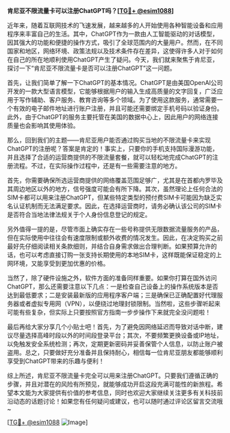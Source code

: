 **肯尼亚不限流量卡可以注册ChatGPT吗？[[TG💪+ @esim1088](https://t.me/s/esim1088)]**

近年来，随着互联网技术的飞速发展，越来越多的人开始使用各种智能设备和应用程序来丰富自己的生活。其中，ChatGPT作为一款由人工智能驱动的对话模型，因其强大的功能和便捷的操作方式，吸引了全球范围内的大量用户。然而，在不同国家和地区，网络环境、政策法规以及技术条件存在差异，这使得许多人对于如何在自己的所在地顺利使用ChatGPT产生了疑问。今天，我们就来聚焦于肯尼亚，探讨一下“肯尼亚不限流量卡是否可以注册ChatGPT”这一问题。

首先，让我们简单了解一下ChatGPT的基本情况。ChatGPT是由美国OpenAI公司开发的一款大型语言模型，它能够根据用户的输入生成高质量的文字回复，广泛应用于写作辅助、客户服务、教育咨询等多个领域。为了使用这款服务，通常需要一个有效的电子邮件地址进行账户注册，并且可能还需要绑定手机号码以验证身份。此外，由于ChatGPT的服务主要托管在美国的数据中心上，因此用户的网络连接质量也会影响其使用体验。

那么，回到我们的主题——肯尼亚用户能否通过购买当地的不限流量卡来实现ChatGPT的注册呢？答案是肯定的！事实上，只要你的手机支持国际漫游功能，并且选择了合适的运营商提供的不限流量套餐，就可以轻松地完成ChatGPT的注册流程。不过，在实际操作过程中，还是有一些需要注意的地方。

首先，你需要确保所选运营商提供的网络覆盖范围足够广，尤其是在首都内罗毕及其周边地区以外的地方，信号强度可能会有所下降。其次，虽然理论上任何合法的SIM卡都可以用来注册ChatGPT，但某些特定类型的预付费SIM卡可能因为缺乏实名认证机制而无法满足要求。因此，在选择运营商时，请务必确认该公司的SIM卡是否符合当地法律法规关于个人身份信息登记的规定。

另外值得一提的是，尽管市面上确实存在一些号称提供无限数据流量服务的产品，但在实际使用中往往会有速度限制或额外收费的情况发生。因此，在决定购买之前最好先仔细阅读相关条款细则，并结合自身需求做出合理判断。如果预算允许的话，也可以考虑直接订购一张支持长期使用的本地SIM卡，这样既能保证稳定的上网环境，又能享受到更加优惠的价格。

当然了，除了硬件设施之外，软件方面的准备同样重要。如果你打算在国外访问ChatGPT，那么还需要注意以下几点：一是检查自己设备上的操作系统版本是否达到最低要求；二是安装最新版的应用程序客户端；三是确保已正确配置好代理服务器或者虚拟专用网（VPN），以便绕过地理封锁限制。当然啦，这些步骤听起来可能有些复杂，但实际上只要按照官方指南一步步操作下来就完全没问题啦！

最后再给大家分享几个小贴士吧！首先，为了避免因网络延迟而导致对话中断，建议尽量选择高峰时段以外的时间段登录平台；其次，不要频繁更换设备或IP地址，以免触发安全系统检测；再次，定期更新密码并妥善保管个人信息，以防止账户被盗用。总之，只要做好充分准备并且保持耐心，相信每一位肯尼亚朋友都能够顺利享受到ChatGPT带来的乐趣与便利！

综上所述，肯尼亚不限流量卡完全可以用来注册ChatGPT。只要我们遵循正确的步骤，并且对潜在的风险有所预见，就能够成功开启这段充满可能性的新旅程。希望本文能为大家提供有价值的参考信息，同时也欢迎大家继续关注更多有关科技前沿动态的话题讨论！如果您有任何疑问或建议，也可以随时通过评论区留言交流哦~

[[TG💪+ @esim1088](https://t.me/s/esim1088) ![Image](https://i.postimg.cc/4NQfJmqS/Snipaste-2025-05-13-00-14-12.png)]